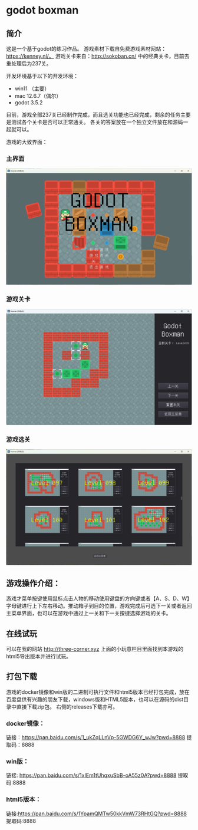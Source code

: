 # godot boxman

## 简介

这是一个基于godot的练习作品。
游戏素材下载自免费游戏素材网站：https://kenney.nl/。
游戏关卡来自：http://sokoban.cn/ 中的经典关卡，目前去重处理后为237关。

开发环境基于以下的开发环境：

- win11 （主要）
- mac 12.6.7（偶尔）
- godot 3.5.2

目前，游戏全部237关已经制作完成，而且选关功能也已经完成，剩余的任务主要是测试各个关卡是否可以正常通关。
各关的答案放在一个独立文件放在和源码一起就可以。

游戏的大致界面：

### 主界面
![主界面](assets\img\主界面.png "主界面")

### 游戏关卡
![游戏关卡](assets\level_image\level039.png "游戏关卡")

### 游戏选关
![游戏选关](assets\img\游戏选关.png "游戏选关")


## 游戏操作介绍：
游戏才菜单按键使用鼠标点击人物的移动使用键盘的方向键或者【A、S、D、W】字母键进行上下左右移动。推动箱子到目的位置，游戏完成后可选下一关或者返回主菜单界面，也可以在游戏中通过上一关和下一关按键选择游戏的关卡。


## 在线试玩

可以在我的网站 <http://three-corner.xyz> 上面的小玩意栏目里面找到本游戏的html5导出版本并进行试玩。


## 打包下载
游戏的docker镜像和win版的二进制可执行文件和html5版本已经打包完成，放在百度盘供有兴趣的朋友下载，windows版和HTML5版本，也可以在源码的dist目录中直接下载zip包。
右侧的releases下载亦可。

### docker镜像：

链接：https://pan.baidu.com/s/1_ukZqLLnVp-5GWDG6Y_wJw?pwd=8888 
提取码：8888

### win版：

链接: https://pan.baidu.com/s/1xIEm1tUhqxuSbB-oA55z0A?pwd=8888 
提取码:8888 

### html5版本：

链接:https://pan.baidu.com/s/1YpamQMTw50kkVmW73RHtGQ?pwd=8888
提取码:8888 